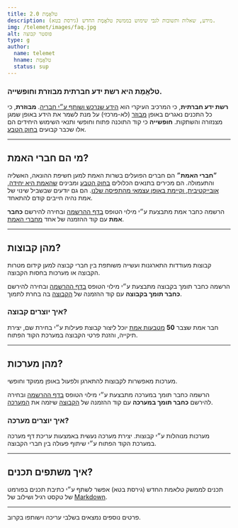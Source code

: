 ```yaml
---
title: טלאֱמֶת 2.0
description: מידע, שאלות ותשובות לגבי שימוש בממשק טלאֱמֶת החדש (גירסת בטא).
img: /telemet/images/faq.jpg
alt: פוסטר קבוצה
type: g
author:
  name: telemet
  hname: טלאֱמֶת
  status: sup
---
```


<!-- ## שאלות ותשובות -->

### טלאֱמֶת היא רשת ידע חברתית מבוזרת וחופשייה.

**רשת ידע חברתית**, כי המרכיב העיקרי הוא [הידע שנרכש ושותף ע״י חבריה](/t). **מבוזרת**, כי כל התכנים נאגרים באופן [מבוזר](https://github.com/telemet/telemet/tree/master/content) (לא-מרכזי) על מנת לשמר את הידע באופן שמגן מצנזורה והשתקות. **חופשייה** כי קוד התוכנה פתוח וחופשי ותנאי השימוש היחידים הם אלו שכבר קבועים [בחוק הטבע](/the.free.mavens/natural-law).

---

## מי הם חברי האמת?

**״חברי האמת״** הם חברים הפועלים בשרות האמת למען חשיפת ההונאה, האשליה והתעמולה. הם מכירים בתנאים הכלולים [בחוק הטבע](/the.free.mavens/natural-law) ומבינים [שהאמת היא יחידה, אובייקטיבית, וקיימת באופן עצמאי מהתפיסה שלנו](/tal.amitay/what-is-truth). הם גם יודעים שבשביל שינוי של אמת נהיה חייבים קודם להתאחד.

הרשמה כחבר אמת מתבצעת ע״י  מילוי הטופס [בדף ההרשמה](/join) ובחירה להירשם **כחבר אמת** עם קוד ההזמנה של אחד [מחברי האמת](/t/list).

---

## מהן קבוצות?

קבוצות מעודדות התארגנות ועשייה משותפת בין חברי קבוצה למען קידום מטרות הקבוצה או מערכות בחסות הקבוצה.

הרשמה כחבר תומך בקבוצה מתבצעת ע״י מילוי הטופס [בדף ההרשמה](/join) ובחירה להירשם **כחבר תומך בקבוצה** עם קוד ההזמנה של [הקבוצה](/g/list) בה בחרת לתמוך.

### איך יוצרים קבוצה?

חבר אמת שצבר **50** [מטבעות אמת](#מהן-מטבעות-אמת) יוכל ליצור קבוצת פעילות ע״י בחירת שם, יצירת תיקייה, והזנת פרטי הקבוצה במערכת הקוד הפתוח.

---

## מהן מערכות?

מערכות מאפשרות לקבוצות להתארגן ולפעול באופן ממוקד וחופשי.

הרשמה כחבר תומך במערכה מתבצעת ע״י מילוי הטופס [בדף ההרשמה](/join) ובחירה להירשם **כחבר תומך במערכה** עם קוד ההזמנה של [הקבוצה](/g/list) שיזמה את [המערכה](/c).

### איך יוצרים מערכה?

מערכות מנוהלות ע״י קבוצות. יצירת מערכה נעשית באמצעות עריכת דף מערכה במערכת הקוד הפתוח ע״י שיתוף פעולה בין חברי הקבוצה.  

<!-- --- -->

<!-- ## מהן מטבעות אמת?

מטבעות אמת הם מטבעות וירטואלים המשמשים כאמצעי תיגמול לפעילות של חברים. ערך מטבע אמת אחד הוא שווה ערך למדד האמת בחברה בישראל. פרטים נוספים נמצאים בשלבי עריכה וישותפו בקרוב. -->

<!-- ככל שהאמת תוערך יותר בקרב הציבור, כך יעלה ערך המטבע. כשהאמת תהפוך לערך עליון בחברה, נוכל כולנו להמיר את המטבע הוירטואלי במטבע דיגיטלי משלנו ע״י יצירת שרשרת בלוקים של העם שאינם תלויים בגוף מרכזי. -->

<!-- ### איך מזדכים במטבעת אמת?

בשלב זה, ישנם 4 דרכים עיקריות להזדכות במטבעות אמת:

1. ע״י הרשמה כחבר אמת.
1. ע״י רישום חברים עם קוד ההזמנה האישי שלך.
1. ע״י הרשמה כחבר תומך בקבוצה.
1. ע״י הרשמה כחבר תומך במערכה. -->

---

## איך משתפים תכנים?

תכנים לממשק טלאמת החדש (גירסת בטא) אפשר לשתף ע״י כתיבת תכנים בפורמט של טקסט רגיל ושילוב של [Markdown](/nimrod.yahad/markdown).



---
פרטים נוספים נמצאים בשלבי עריכה וישותפו בקרוב.

<!--
[^1]: [מקור אטימולוגי של טֵלֵ](https://www.etymonline.com/word/tele-)
[^2]: [מקור אטימולוגי של טֵלוֹס](https://www.etymonline.com/word/telos) -->
